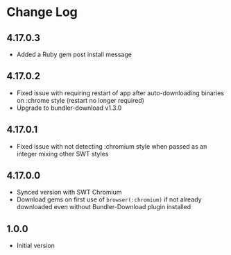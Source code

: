 # Change Log

## 4.17.0.3

- Added a Ruby gem post install message

## 4.17.0.2

- Fixed issue with requiring restart of app after auto-downloading binaries on :chrome style (restart no longer required)
- Upgrade to bundler-download v1.3.0

## 4.17.0.1

- Fixed issue with not detecting :chromium style when passed as an integer mixing other SWT styles

## 4.17.0.0

- Synced version with SWT Chromium
- Download gems on first use of `browser(:chromium)` if not already downloaded even without Bundler-Download plugin installed

## 1.0.0

- Initial version

